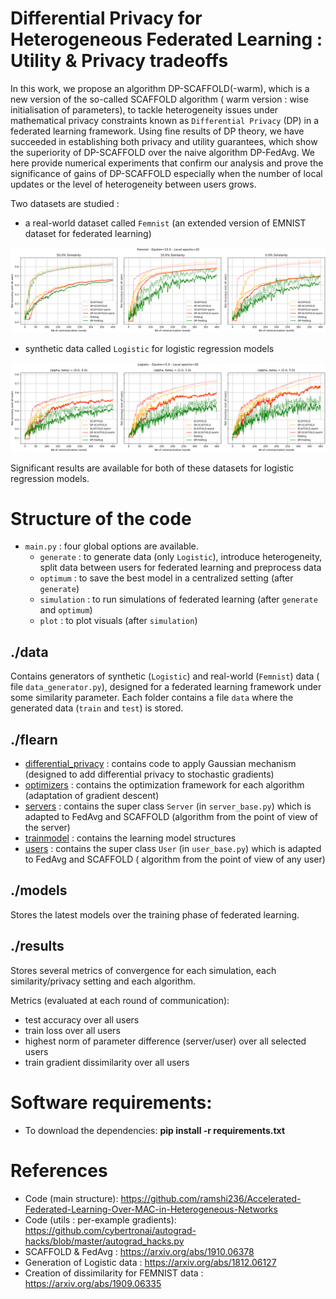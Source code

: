 # **Differential Privacy for Heterogeneous Federated Learning : Utility \& Privacy tradeoffs**

In this work, we propose an algorithm DP-SCAFFOLD(-warm), which is a new version of the so-called SCAFFOLD algorithm (
warm version : wise initialisation of parameters), to tackle heterogeneity issues under mathematical privacy constraints
known as ``Differential Privacy`` (DP) in a federated learning framework. Using fine results of DP theory, we have
succeeded in establishing both privacy and utility guarantees, which show the superiority of DP-SCAFFOLD over the naive
algorithm DP-FedAvg. We here provide numerical experiments that confirm our analysis and prove the significance of gains
of DP-SCAFFOLD especially when the number of local updates or the level of heterogeneity between users grows.

Two datasets are studied :

- a real-world dataset called ``Femnist`` (an extended version of EMNIST dataset for federated learning)

![image_femnist](pictures/FEMNIST_test_accuracy_heterogene_epochs_20.png)

- synthetic data called ``Logistic`` for logistic regression models

![image_logistic](pictures/LOGISTIC_test_accuracy_heterogene_epochs_20.png)

Significant results are available for both of these datasets for logistic regression models.

# Structure of the code

- `main.py` : four global options are available.
    - `generate` : to generate data (only `Logistic`), introduce heterogeneity, split data between users for federated
      learning and preprocess data
    - `optimum` : to save the best model in a centralized setting (after `generate`)
    - `simulation` : to run simulations of federated learning (after `generate` and `optimum`)
    - `plot` : to plot visuals (after `simulation`)

## ./data

Contains generators of synthetic (`Logistic`) and real-world (`Femnist`) data (
file `data_generator.py`), designed for a federated learning framework under some similarity parameter. Each folder
contains a file `data` where the generated data (`train` and `test`) is stored.

## ./flearn

- [differential_privacy](flearn/differential_privacy) : contains code to apply Gaussian mechanism (designed to add
  differential privacy to stochastic gradients)
- [optimizers](flearn/optimizers) : contains the optimization framework for each algorithm (adaptation of gradient
  descent)
- [servers](flearn/servers) : contains the super class `Server` (in `server_base.py`) which is adapted to FedAvg and
  SCAFFOLD (algorithm from the point of view of the server)
- [trainmodel](flearn/trainmodel) : contains the learning model structures
- [users](flearn/users) : contains the super class `User` (in `user_base.py`) which is adapted to FedAvg and SCAFFOLD (
  algorithm from the point of view of any user)

## ./models

Stores the latest models over the training phase of federated learning.

## ./results

Stores several metrics of convergence for each simulation, each similarity/privacy setting and each algorithm.

Metrics (evaluated at each round of communication):

- test accuracy over all users
- train loss over all users
- highest norm of parameter difference (server/user) over all selected users
- train gradient dissimilarity over all users

# Software requirements:

- To download the dependencies: **pip install -r requirements.txt**

# References

- Code (main structure): https://github.com/ramshi236/Accelerated-Federated-Learning-Over-MAC-in-Heterogeneous-Networks
- Code (utils : per-example gradients): https://github.com/cybertronai/autograd-hacks/blob/master/autograd_hacks.py
- SCAFFOLD & FedAvg : https://arxiv.org/abs/1910.06378
- Generation of Logistic data : https://arxiv.org/abs/1812.06127
- Creation of dissimilarity for FEMNIST data : https://arxiv.org/abs/1909.06335



